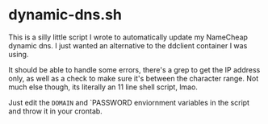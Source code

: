 # dynamic-dns.sh

This is a silly little script I wrote to automatically update my NameCheap dynamic dns.  I just wanted an alternative to the ddclient container I was using.

It should be able to handle some errors, there's a grep to get the IP address only, as well as a check to make sure it's between the character range.  Not much else though, its literally an 11 line shell script, lmao.

Just edit the `DOMAIN` and `PASSWORD enviornment variables in the script and throw it in your crontab.
